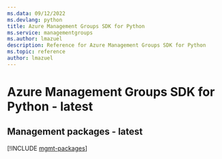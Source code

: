 ```yaml
---
ms.data: 09/12/2022
ms.devlang: python
title: Azure Management Groups SDK for Python
ms.service: managementgroups
ms.author: lmazuel
description: Reference for Azure Management Groups SDK for Python
ms.topic: reference
author: lmazuel
---
```

# Azure Management Groups SDK for Python - latest

## Management packages - latest
[!INCLUDE [mgmt-packages](management-groups-mgmt-index.md)]